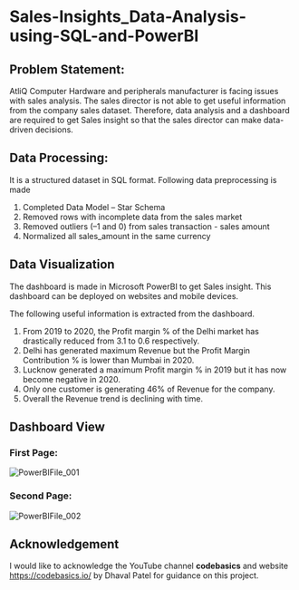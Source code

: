 # Sales-Insights_Data-Analysis-using-SQL-and-PowerBI
## Problem Statement:
AtliQ Computer Hardware and peripherals manufacturer is facing issues with sales analysis. The sales director is not able to get useful information from the company sales dataset. Therefore, data analysis and a dashboard are required to get Sales insight so that the sales director can make data-driven decisions.

## Data Processing:
It is a structured dataset in SQL format. Following data preprocessing is made
1. Completed Data Model – Star Schema 
2. Removed rows with incomplete data from the sales market 
3. Removed outliers (–1 and 0) from sales transaction - sales amount 
4. Normalized all sales_amount in the same currency

## Data Visualization
The dashboard is made in Microsoft PowerBI to get Sales insight. This dashboard can be deployed on websites and mobile devices. 

The following useful information is extracted from the dashboard.
1. From 2019 to 2020, the Profit margin % of the Delhi market has drastically reduced from 3.1 to 0.6 respectively.
2. Delhi has generated maximum Revenue but the Profit Margin Contribution % is lower than Mumbai in 2020.
3. Lucknow generated a maximum Profit margin % in 2019 but it has now become negative in 2020. 
4. Only one customer is generating 46% of Revenue for the company.
5. Overall the Revenue trend is declining with time.

## Dashboard View
### First Page:
![PowerBIFile_001](https://github.com/alishafique3/Sales-Insights_Data-Analysis-using-SQL-and-PowerBI/assets/17300597/a6cca4de-1cb7-4caa-9f40-3342cf8ae51a)
### Second Page:
![PowerBIFile_002](https://github.com/alishafique3/Sales-Insights_Data-Analysis-using-SQL-and-PowerBI/assets/17300597/4b8024e6-acd1-4b4b-97ac-7cb45ece820c)

## Acknowledgement
I would like to acknowledge the YouTube channel **codebasics** and website https://codebasics.io/ by Dhaval Patel for guidance on this project.
